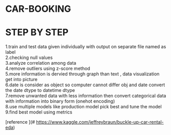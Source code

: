 # CAR-BOOKING
# STEP BY STEP
1.train and test data given individually with output on separate file named as label<br>
2.checking null values<br>
3.analyze correlation among data<br> 
4.remove outliers using z-score method<br>
5.more information is dervied through graph than text , data visualization get into picture<br>
6.date is consider as object so computer cannot differ obj and date convert the date dtype to datetime dtype<br>
7.remove unwanted data with less information then convert categorical data with information into binary form (onehot encoding)<br>
8.use multiple models like production model pick best and tune the model <br>
9.find best model using metrics<br>

[reference ](# https://www.kaggle.com/jeffreybraun/buckle-up-car-rental-eda)
